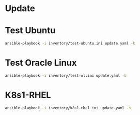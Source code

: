 # Update

# Test Ubuntu
```bash
ansible-playbook -i inventory/test-ubuntu.ini update.yaml -b
```

# Test Oracle Linux
```bash
ansible-playbook -i inventory/test-ol.ini update.yaml -b
```

# K8s1-RHEL
```bash
ansible-playbook -i inventory/k8s1-rhel.ini update.yaml -b
```